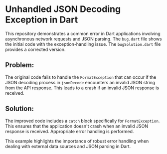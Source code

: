 # Unhandled JSON Decoding Exception in Dart

This repository demonstrates a common error in Dart applications involving asynchronous network requests and JSON parsing. The `bug.dart` file shows the initial code with the exception-handling issue. The `bugSolution.dart` file provides a corrected version.

## Problem:

The original code fails to handle the `FormatException` that can occur if the JSON decoding process in `jsonDecode` encounters an invalid JSON string from the API response.  This leads to a crash if an invalid JSON response is received.

## Solution:

The improved code includes a `catch` block specifically for `FormatException`. This ensures that the application doesn't crash when an invalid JSON response is received.  Appropriate error handling is performed. 

This example highlights the importance of robust error handling when dealing with external data sources and JSON parsing in Dart.